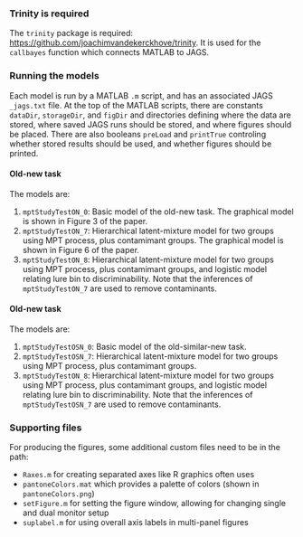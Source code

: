### Trinity is required

The `trinity` package is required: https://github.com/joachimvandekerckhove/trinity. It is used for the `callbayes` function which connects MATLAB to JAGS.

### Running the models
Each model is run by a MATLAB `.m` script, and has an associated JAGS `_jags.txt` file. At the top of the MATLAB scripts, there are constants `dataDir`, `storageDir`, and `figDir` and directories defining where the data are stored, where saved JAGS runs should be stored, and where figures should be placed. There are also booleans `preLoad` and `printTrue` controling whether stored results should be used, and whether figures should be printed.

#### Old-new task

The models are:

1. `mptStudyTestON_0`: Basic model of the old-new task. The graphical model is shown in Figure 3 of the paper.
2. `mptStudyTestON_7`: Hierarchical latent-mixture model for two groups using MPT process, plus contamimant groups. The graphical model is shown in Figure 6 of the paper.
3. `mptStudyTestON_8`: Hierarchical latent-mixture model for two groups using MPT process, plus contamimant groups, and logistic model relating lure bin to discriminability. Note that the inferences of `mptStudyTestON_7` are used to remove contaminants.

#### Old-new task

The models are:

1. `mptStudyTestOSN_0`: Basic model of the old-similar-new task.
2. `mptStudyTestOSN_7`: Hierarchical latent-mixture model for two groups using MPT process, plus contamimant groups.
3. `mptStudyTestON_8`: Hierarchical latent-mixture model for two groups using MPT process, plus contamimant groups, and logistic model relating lure bin to discriminability. Note that the inferences of `mptStudyTestOSN_7` are used to remove contaminants.

### Supporting files

For producing the figures, some additional custom files need to be in the path:
- `Raxes.m` for creating separated axes like R graphics often uses
- `pantoneColors.mat` which provides a palette of colors (shown in `pantoneColors.png`)
- `setFigure.m` for setting the figure window, allowing for changing single and dual monitor setup
- `suplabel.m` for using overall axis labels in multi-panel figures
